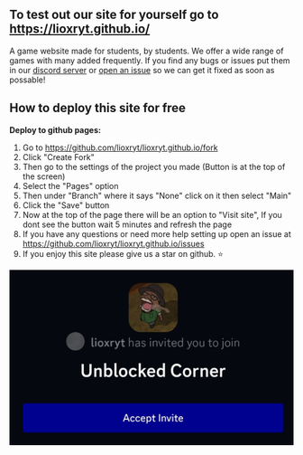## To test out our site for yourself go to https://lioxryt.github.io/

A game website made for students, by students. We offer a wide range of games with many added frequently. If you find any bugs or issues put them in our [discord server](https://discord.gg/Qf5wmbGzk9) or [open an issue](https://github.com/lioxryt/lioxryt.github.io/issues) so we can get it fixed as soon as possable!

## How to deploy this site for free

**Deploy to github pages:**

1. Go to https://github.com/lioxryt/lioxryt.github.io/fork
2. Click "Create Fork"
3. Then go to the settings of the project you made (Button is at the top of the screen)
4. Select the "Pages" option
5. Then under "Branch" where it says "None" click on it then select "Main"
6. Click the "Save" button
7. Now at the top of the page there will be an option to "Visit site", If you dont see the button wait 5 minutes and refresh the page
8. If you have any questions or need more help setting up open an issue at https://github.com/lioxryt/lioxryt.github.io/issues
9. If you enjoy this site please give us a star on github. ⭐

[![Join us on Discord](/img/inv.jpg)](https://discord.gg/Qf5wmbGzk9)
